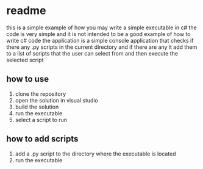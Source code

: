 # readme

this is a simple example of how you may write a simple executable in c#
the code is very simple and it is not intended to be a good example of how to write c# code
the application is a simple console application that checks if there any .py scripts in the current directory and if there are any it add them to a list of scripts that the user can select from and then execute the selected script

## how to use

1. clone the repository
2. open the solution in visual studio
3. build the solution
4. run the executable
5. select a script to run

## how to add scripts

1. add a .py script to the directory where the executable is located
2. run the executable
